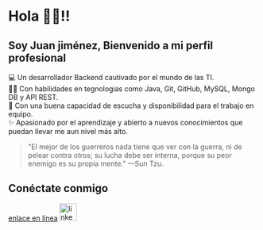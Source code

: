 # Hola 👋🏻!! 
## Soy Juan jiménez, Bienvenido a mi perfil profesional   
💻 Un desarrollador Backend cautivado por el mundo de las TI.  
👩‍💻 Con habilidades en tegnologias como Java, Git, GitHub, MySQL, Mongo DB y API REST.  
🤝 Con una buena capacidad de escucha y disponibilidad para el trabajo en equipo.  
✨ Apasionado por el aprendizaje y abierto a nuevos conocimientos que puedan llevar me aun nivel más alto.

> "El mejor de los guerreros nada tiene que ver con la guerra, ni de pelear contra otros; su lucha debe ser interna, porque su peor enemigo es su propia mente." —Sun Tzu.

## Conéctate conmigo  
[enlace en línea](http://www.limni.net)
[<img width="35" height="35" src="https://img.icons8.com/color/48/linkedin.png" alt="linkedin"/>](https://www.linkedin.com/in/juan-camilo-jim%C3%A9nez-j-backend/)
